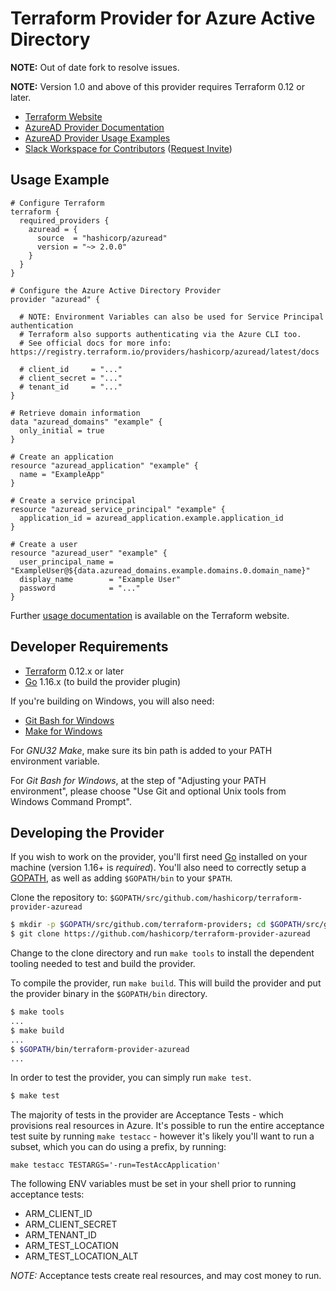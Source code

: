 # Terraform Provider for Azure Active Directory

**NOTE:** Out of date fork to resolve issues.

**NOTE:** Version 1.0 and above of this provider requires Terraform 0.12 or later.

- [Terraform Website](https://www.terraform.io)
- [AzureAD Provider Documentation](https://terraform.io/docs/providers/azuread/)
- [AzureAD Provider Usage Examples](https://github.com/hashicorp/terraform-provider-azuread/tree/main/examples)
- [Slack Workspace for Contributors](https://terraform-azure.slack.com) ([Request Invite](https://join.slack.com/t/terraform-azure/shared_invite/enQtNDMzNjQ5NzcxMDc3LWNiY2ZhNThhNDgzNmY0MTM0N2MwZjE4ZGU0MjcxYjUyMzRmN2E5NjZhZmQ0ZTA1OTExMGNjYzA4ZDkwZDYxNDE))


## Usage Example

```
# Configure Terraform
terraform {
  required_providers {
    azuread = {
      source  = "hashicorp/azuread"
      version = "~> 2.0.0"
    }
  }
}

# Configure the Azure Active Directory Provider
provider "azuread" {

  # NOTE: Environment Variables can also be used for Service Principal authentication
  # Terraform also supports authenticating via the Azure CLI too.
  # See official docs for more info: https://registry.terraform.io/providers/hashicorp/azuread/latest/docs

  # client_id     = "..."
  # client_secret = "..."
  # tenant_id     = "..."
}

# Retrieve domain information
data "azuread_domains" "example" {
  only_initial = true
}

# Create an application
resource "azuread_application" "example" {
  name = "ExampleApp"
}

# Create a service principal
resource "azuread_service_principal" "example" {
  application_id = azuread_application.example.application_id
}

# Create a user
resource "azuread_user" "example" {
  user_principal_name = "ExampleUser@${data.azuread_domains.example.domains.0.domain_name}"
  display_name        = "Example User"
  password            = "..."
}
```

Further [usage documentation](https://registry.terraform.io/providers/hashicorp/azuread/latest/docs) is available on the Terraform website.


## Developer Requirements

- [Terraform](https://www.terraform.io/downloads.html) 0.12.x or later
- [Go](https://golang.org/doc/install) 1.16.x (to build the provider plugin)

If you're building on Windows, you will also need:
- [Git Bash for Windows](https://git-scm.com/download/win)
- [Make for Windows](http://gnuwin32.sourceforge.net/packages/make.htm)

For *GNU32 Make*, make sure its bin path is added to your PATH environment variable.

For *Git Bash for Windows*, at the step of "Adjusting your PATH environment", please choose "Use Git and optional Unix tools from Windows Command Prompt".


## Developing the Provider

If you wish to work on the provider, you'll first need [Go](http://www.golang.org) installed on your machine (version 1.16+ is *required*). You'll also need to correctly setup a [GOPATH](http://golang.org/doc/code.html#GOPATH), as well as adding `$GOPATH/bin` to your `$PATH`.

Clone the repository to: `$GOPATH/src/github.com/hashicorp/terraform-provider-azuread`

```sh
$ mkdir -p $GOPATH/src/github.com/terraform-providers; cd $GOPATH/src/github.com/terraform-providers
$ git clone https://github.com/hashicorp/terraform-provider-azuread
```

Change to the clone directory and run `make tools` to install the dependent tooling needed to test and build the provider.

To compile the provider, run `make build`. This will build the provider and put the provider binary in the `$GOPATH/bin` directory.

```sh
$ make tools
...
$ make build
...
$ $GOPATH/bin/terraform-provider-azuread
...
```

In order to test the provider, you can simply run `make test`.

```sh
$ make test
```

The majority of tests in the provider are Acceptance Tests - which provisions real resources in Azure. It's possible to run the entire acceptance test suite by running `make testacc` - however it's likely you'll want to run a subset, which you can do using a prefix, by running:

```
make testacc TESTARGS='-run=TestAccApplication'
```

The following ENV variables must be set in your shell prior to running acceptance tests:
- ARM_CLIENT_ID
- ARM_CLIENT_SECRET
- ARM_TENANT_ID
- ARM_TEST_LOCATION
- ARM_TEST_LOCATION_ALT

*NOTE:* Acceptance tests create real resources, and may cost money to run.
